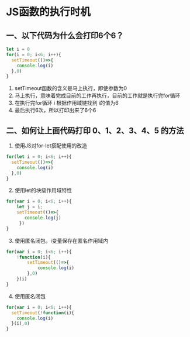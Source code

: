 # JS函数的执行时机

## 一、以下代码为什么会打印6个6？
```javascript
let i = 0
for(i = 0; i<6; i++){
  setTimeout(()=>{
    console.log(i)
  },0)
}
```
1. setTimeout函数的含义是马上执行，即使参数为0
2. 马上执行，意味着完成目前的工作再执行，目前的工作就是执行完for循环
3. 在执行完for循环 i 根据作用域链找到 i的值为6
4. 最后执行6次，所以打印出来了6个6

## 二、如何让上面代码打印 0、1、2、3、4、5 的方法
1. 使用JS对for-let搭配使用的改造
```javascript
for(let i = 0; i<6; i++){
  setTimeout(()=>{
    console.log(i)
  },0)
}
```


2. 使用let的块级作用域特性
```javascript
for(var i = 0; i<6; i++){
    let j = i;
    setTimeout(()=>{
       console.log(j)
     })
}
```
3. 使用匿名闭包，i变量保存在匿名作用域内
```javascript
for(var i = 0; i<6; i++){
    !function(i){
        setTimeout(()=>{
            console.log(i)
        },0)
    }(i)
}
```

4. 使用匿名闭包
```javascript
for(var i = 0; i<6; i++){
  setTimeout(!function(i){
    console.log(i)
  }(i),0)
}
```



